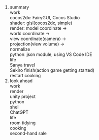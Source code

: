 1. summary  
    work  
        cocos2dx: FairyGUI, Cocos Studio  
        shader: glsl(cocos2dx, simple)  
        render: model coordinate ->  
                world coordinate ->  
                view coordinate(camera) ->  
                projection(view volume) ->  
                normalize  
        python: json module, using VS Code IDE  
    life   
        Sanya travel  
        Sekiro finish(action game getting started)  
        restart cooking  
2. look ahead  
    work  
        render  
        unity project  
        python  
        shell  
        ChatGPT  
    life  
        room tidying  
        cooking  
        second-hand sale  
